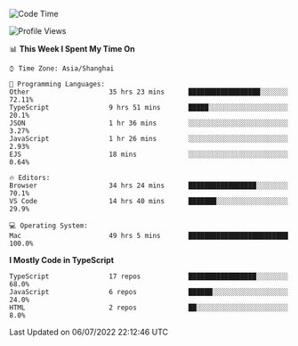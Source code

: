 <!--START_SECTION:waka-->
![Code Time](http://img.shields.io/badge/Code%20Time-0%20secs-blue)

![Profile Views](http://img.shields.io/badge/Profile%20Views-3-blue)

📊 **This Week I Spent My Time On** 

```text
⌚︎ Time Zone: Asia/Shanghai

💬 Programming Languages: 
Other                    35 hrs 23 mins      ██████████████████░░░░░░░   72.11% 
TypeScript               9 hrs 51 mins       █████░░░░░░░░░░░░░░░░░░░░   20.1% 
JSON                     1 hr 36 mins        ░░░░░░░░░░░░░░░░░░░░░░░░░   3.27% 
JavaScript               1 hr 26 mins        ░░░░░░░░░░░░░░░░░░░░░░░░░   2.93% 
EJS                      18 mins             ░░░░░░░░░░░░░░░░░░░░░░░░░   0.64%

🔥 Editors: 
Browser                  34 hrs 24 mins      █████████████████░░░░░░░░   70.1% 
VS Code                  14 hrs 40 mins      ███████░░░░░░░░░░░░░░░░░░   29.9%

💻 Operating System: 
Mac                      49 hrs 5 mins       █████████████████████████   100.0%

```

**I Mostly Code in TypeScript** 

```text
TypeScript               17 repos            █████████████████░░░░░░░░   68.0% 
JavaScript               6 repos             ██████░░░░░░░░░░░░░░░░░░░   24.0% 
HTML                     2 repos             ██░░░░░░░░░░░░░░░░░░░░░░░   8.0%

```



 Last Updated on 06/07/2022 22:12:46 UTC
<!--END_SECTION:waka-->
